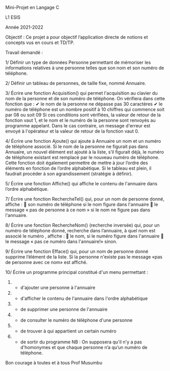 Mini-Projet en Langage C 

L1 ESIS

Année 2021-2022

Objectif :
Ce projet a pour objectif l’application directe de notions et concepts vus en 
cours et TD/TP. 

Travail demandé :

1/ Définir un type de données Personne permettant de mémoriser les
informations relatives à une personne telles que son nom et son numéro de
téléphone. 

2/ Définir un tableau de personnes, de taille fixe, nommé Annuaire.

3/ Écrire une fonction Acquisition() qui permet l'acquisition au clavier du
nom de la personne et de son numéro de téléphone.
On vérifiera dans cette fonction que :
✔ le nom de la personne ne dépasse pas 30 caractères
✔ le numéro de téléphone est un nombre positif à 10 chiffres qui
commence soit par 08 ou soit 09
Si ces conditions sont vérifiées, la valeur de retour de la fonction vaut 1, et le
nom et le numéro de la personne sont renvoyés au programme appelant. Dans
le cas contraire, un message d'erreur est envoyé à l'opérateur et la valeur de
retour de la fonction vaut 0.

4/ Écrire une fonction Ajoute() qui ajoute à Annuaire un nom et un numéro de
téléphone associé. Si le nom de la personne ne figurait pas dans Annuaire, un
nouvel élément est ajouté à la liste, s’il figurait déjà, le numéro de téléphone
existant est remplacé par le nouveau numéro de téléphone. Cette fonction doit
également permettre de mettre à jour l’ordre des éléments en fonction de
l’ordre alphabétique. Si le tableau est plein, il faudrait procéder à son
agrandissement (stratégie à définir).

5/ Écrire une fonction Affiche() qui affiche le contenu de l'annuaire dans
l’ordre alphabétique.

7/ Écrire une fonction RechercheTel() qui, pour un nom de personne donné,
affiche :
 son numéro de téléphone si le nom figure dans l'annuaire
 le message « pas de personne à ce nom » si le nom ne figure pas dans
l'annuaire.

8/ Écrire une fonction RechercheNom() (recherche inversée) qui, pour un
numéro de téléphone donné, recherche dans l’annuaire, à quel nom est
associé le numéro , affiche :
 le nom, si le numéro figure dans l'annuaire
 le message « pas ce numéro dans l'annuaire!» sinon. 

9/ Écrire une fonction Efface() qui, pour un nom de personne donné supprime
l’élément de la liste. Si la personne n'existe pas le message «pas de personne
avec ce nom» est affiché.

10/ Écrire un programme principal constitué d'un menu permettant :
1. - d'ajouter une personne à l'annuaire
2. - d'afficher le contenu de l'annuaire dans l'ordre alphabétique
3. - de supprimer une personne de l'annuaire
4. - de consulter le numéro de téléphone d'une personne
5. - de trouver à qui appartient un certain numéro 
6. - de sortir du programme
NB : On supposera qu'il n'y a pas d'homonymes et que chaque personne n’a
qu’un numéro de téléphone. 

Bon courage à toutes et à tous
Prof Musumbu 
